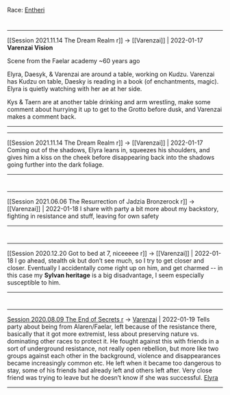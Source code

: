 Race: [Entheri](../things/Entheri.md)

#
---

[[Session 2021.11.14 The Dream Realm r]] -> [[Varenzai]] | 2022-01-17
**Varenzai Vision**

Scene from the Faelar academy ~60 years ago

Elyra, Daesyk, & Varenzai are around a table, working on Kudzu. Varenzai has Kudzu on table, Daesky is reading in a book (of enchantments, magic). Elyra is quietly watching with her ae at her side.

  

Kys & Taern are at another table drinking and arm wrestling, make some comment about hurrying it up to get to the Grotto before dusk, and Varenzai makes a comment back.

---


---

[[Session 2021.11.14 The Dream Realm r]] -> [[Varenzai]] | 2022-01-17
Coming out of the shadows, Elyra leans in, squeezes his shoulders, and gives him a kiss on the cheek before disappearing back into the shadows going further into the dark foliage.

---


#
---

[[Session 2021.06.06 The Resurrection of Jadzia Bronzerock r]] -> [[Varenzai]] | 2022-01-18
I share with party a bit more about my backstory, fighting in resistance and stuff, leaving for own safety

---


#
---

[[Session 2020.12.20 Got to bed at 7, niceeeee r]] -> [[Varenzai]] | 2022-01-18
I go ahead, stealth ok but don’t see much, so I try to get closer and closer. Eventually I accidentally come right up on him, and get charmed -- in this case my **Sylvan heritage** is a big disadvantage, I seem especially susceptible to him.

---


#
---

[Session 2020.08.09 The End of Secrets r](../sessions/notes_matteo_brianedit/Session%202020.08.09%20The%20End%20of%20Secrets%20r.md) -> [Varenzai](TheWik-main/people/Varenzai.md) | 2022-01-19
Tells party about being from Alaren/Faelar, left because of the resistance there, basically that it got more extremist, less about preserving nature vs. dominating other races to protect it. He fought against this with friends in a sort of underground resistance, not really open rebellion, but more like two groups against each other in the background, violence and disappearances became increasingly common etc. He left when it became too dangerous to stay, some of his friends had already left and others left after. Very close friend was trying to leave but he doesn’t know if she was successful. [Elyra](../../people/Elyra.md)

---
